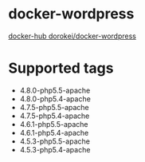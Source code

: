 # docker-wordpress

[docker-hub dorokei/docker-wordpress](https://hub.docker.com/r/dorokei/docker-wordpress/)

# Supported tags

- 4.8.0-php5.5-apache
- 4.8.0-php5.4-apache
- 4.7.5-php5.5-apache
- 4.7.5-php5.4-apache
- 4.6.1-php5.5-apache
- 4.6.1-php5.4-apache
- 4.5.3-php5.5-apache
- 4.5.3-php5.4-apache
